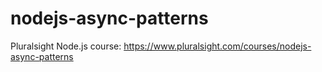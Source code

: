 # nodejs-async-patterns
Pluralsight Node.js course: https://www.pluralsight.com/courses/nodejs-async-patterns
